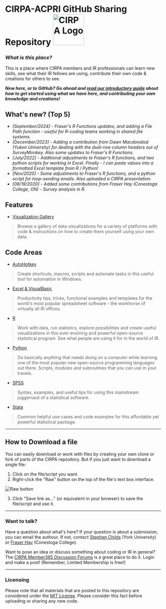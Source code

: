 # CIRPA-ACPRI GitHub Sharing Repository <img src="https://is4-ssl.mzstatic.com/image/thumb/Purple128/v4/c1/37/2a/c1372a8b-7779-cc88-917f-17db385bdae2/source/512x512bb.jpg" alt="CIRPA Logo" title="CIRPA" width="100"/>
### *What is this place?*

This is a place where CIRPA members and IR professionals can learn new skills, see what their IR fellows are using, contribute their own code & creations for others to see.

***New here, or to GitHub? Go ahead and [read our introductory guide](Guide.md) about how to get started using what we have here, and contributing your own knowledge and creations!***

## What's new? (Top 5)
* *[September/2024] - Fraser's R Functions updates, and adding a File Path function - useful for R-coding teams working in shared file systems.*
* *[December/2023] - Adding a contribution from Dawn Macdonalod (Yukon University) for dealing with the dual-row column headers out of SurveyMonkey. Also some updates to Fraser's R Functions.*
* *[July/2022] - Additional adjustments to Fraser's R functions, and two python scripts for working in Excel. Finally - I can paste values into a formatted Excel template from R / Python!*
* *[Nov/2020] - Some adjustments to Fraser's R functions, and a python script for loop-sending emails. Also uploaded a CIRPA presentation.*
* *[08/19/2020] - Added some contributions from Fraser Hay (Conestoga College, ON) - Survey analysis in R.*

## Features

* [Visualization Gallery](Visualization%20Gallery/)
> Browse a gallery of data visualizations for a variety of platforms with code & instructions on how to create them yourself using your own data.

## Code Areas

* [AutoHotkey](AutoHotkey/)
> Create shortcuts, macros, scripts and automate tasks in this useful tool for automation in Windows. 
* [Excel & VisualBasic](Excel%20%26%20Visual%20Basic/)
> Productivity tips, tricks, functional examples and templates for the world's most popular spreadsheet software - the workhorse of virtually all IR offices. 
* [R](R/)
> Work with data, run statistics, explore possibilities and create useful visualizations in this ever-evolving and powerful open-source statistical program. See what people are using it for in the world of IR.
* [Python](Python/)
> Do basically anything that needs doing on a computer while learning one of the most popular new open-source programming languages out there. Scripts, modules and subroutines that you can use in your travels.
* [SPSS](SPSS/)
> Syntax, examples, and useful tips for using this mainstream juggernaut of a statistical software.
* [Stata](Stata/)
> Common helpful use cases and code examples for this affordable yet powerful statistical package.

---
## How to Download a file
You can easily download or work with files by creating your own clone or fork of parts of the CIRPA repository. But if you just want to download a single file:
1. Click on the file/script you want.
2. Right-click the "Raw" button on the top of the file's text box interface.

![Raw button](https://www.dropbox.com/s/fyt1qz0qeqjn0vf/GitHub-RawButton.png?raw=1)

3. Click "Save link as..." (or equivalent in your browser) to save the file/script and use it.

---
### Want to talk?
Have a question about what's here? If your question is about a submission, you can email the authour. If not, contact [Stephen Childs](mailto:Stephen.childs{at}mohawkcollege.ca) (York University) or [Fraser Hay](mailto:fhay{at}conestogac.on.ca) (Conestoga College).

Want to pose an idea or discuss something about coding or IR in general? The [CIRPA Member365 Discussion Forums](https://cirpa.member365.com/sharingnetwork/discussion/viewAllDiscussions/) is a great place to do it. Login and make a post! (Remember, Limited Membership is free!)

---
### Licensing
Please note that all materials that are posted to this repository are considered under the [MIT License](https://github.com/Sopwith/IR/blob/master/LICENSE.md). Please consider this fact before uploading or sharing any new code.
